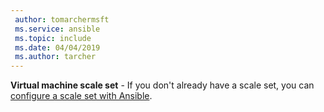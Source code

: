 ```yaml
---
 author: tomarchermsft
 ms.service: ansible
 ms.topic: include
 ms.date: 04/04/2019
 ms.author: tarcher
---
```


**Virtual machine scale set** - If you don't already have a scale set, you can [configure a scale set with Ansible](ansible-create-configure-vmss.md).
